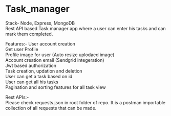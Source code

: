 # Task_manager
Stack- Node, Express, MongoDB  
Rest API based Task manager app where a user can enter his tasks and can mark them completed.

Features:-
User account creation  
Get user Profile  
Profile image for user (Auto resize uplodaed image)  
Account creation email (Sendgrid integeration)  
Jwt based authorization  
Task creation, updation and deletion  
User can get a task based on id  
User can get all his tasks  
Pagination and sorting features for all task view  

Rest APIs:-  
Please check requests.json in root folder of repo. It is a postman importable collection of all requests that can be made.  

